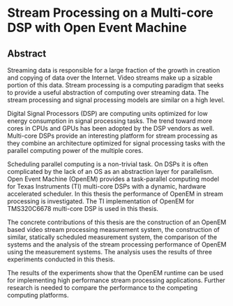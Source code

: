 Stream Processing on a Multi-core DSP with Open Event Machine
=============================================================

Abstract
--------
Streaming data is responsible for a large fraction of the growth in creation and copying of data over the Internet. Video streams make up a sizable portion of this data. Stream processing is a computing paradigm that seeks to provide a useful abstraction of computing over streaming data. The stream processing and signal processing models are similar on a high level.

Digital Signal Processors (DSP) are computing units optimized for low energy consumption in signal processing tasks. The trend toward more cores in CPUs and GPUs has been adopted by the DSP vendors as well. Multi-core DSPs provide an interesting platform for stream processing as they combine an architecture optimized for signal processing tasks with the parallel computing power of the multiple cores.

Scheduling parallel computing is a non-trivial task. On DSPs it is often complicated by the lack of an OS as an abstraction layer for parallelism. Open Event Machine (OpenEM) provides a task-parallel computing model for Texas Instruments (TI) multi-core DSPs with a dynamic, hardware accelerated scheduler. In this thesis the performance of OpenEM in stream processing is investigated. The TI implementation of OpenEM for TMS320C6678 multi-core DSP is used in this thesis.

The concrete contributions of this thesis are the construction of an OpenEM based video stream processing measurement system, the construction of similar, statically scheduled measurement system, the comparison of the systems and the analysis of the stream processing performance of OpenEM using the measurement systems. The analysis uses the results of three experiments conducted in this thesis.

The results of the experiments show that the OpenEM runtime can be used for implementing high performance stream processing applications. Further research is needed to compare the performance to the competing computing platforms.

